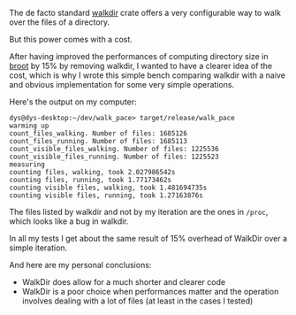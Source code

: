 

The de facto standard [walkdir](https://github.com/BurntSushi/walkdir) crate offers a very configurable way to walk over the files of a directory.

But this power comes with a cost.

After having improved the performances of computing directory size in [broot](https://github.com/Canop/broot) by 15% by removing walkdir, I wanted to have a clearer idea of the cost, which is why I wrote this simple bench comparing walkdir with a naive and obvious implementation for some very simple operations.

Here's the output on my computer:

	dys@dys-desktop:~/dev/walk_pace> target/release/walk_pace
	warming up
	count_files_walking. Number of files: 1685126
	count_files_running. Number of files: 1685113
	count_visible_files_walking. Number of files: 1225536
	count_visible_files_running. Number of files: 1225523
	measuring
	counting files, walking, took 2.027986542s
	counting files, running, took 1.77173462s
	counting visible files, walking, took 1.481694735s
	counting visible files, running, took 1.27163876s

The files listed by walkdir and not by my iteration are the ones in `/proc`, which looks like a bug in walkdir.

In all my tests I get about the same result of 15% overhead of WalkDir over a simple iteration.

And here are my personal conclusions:

* WalkDir does allow for a much shorter and clearer code
* WalkDir is a poor choice when performances matter and the operation involves dealing with a lot of files (at least in the cases I tested)

